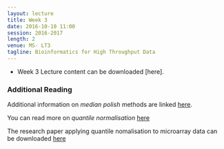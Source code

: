 ```yaml
---
layout: lecture
title: Week 3
date: 2016-10-10 11:00
session: 2016-2017
length: 2
venue: MS- LT3
tagline: Bioinformatics for High Throughput Data
---
```


* Week 3 Lecture content can be downloaded [here].

### Additional Reading

Additional information on *median polish* methods are linked [here](http://opendsi.cc/bioinformatics/assets/medpol.pdf).

You can read more on *quantile normalisation* [here](https://en.wikipedia.org/wiki/Quantile_normalization)


The research paper applying quantile nomalisation to microarray data can be downloaded [here](http://opendsi.cc/bioinformatics/assets/Bioinformatics-2003-Bolstad-185-93.pdf) 




